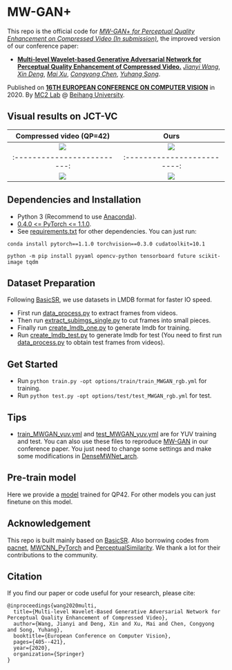 # MW-GAN+
This repo is the official code for [*MW-GAN+ for Perceptual Quality Enhancement on Compressed Video (In submission)*](), the improved version of our conference paper:

* [**Multi-level Wavelet-based Generative Adversarial Network for Perceptual Quality Enhancement of Compressed Video.**](https://link.springer.com/chapter/10.1007/978-3-030-58568-6_24)
[*Jianyi Wang*](http://buaamc2.net/html/Members/jianyiwang.html),
[*Xin Deng*](http://www.commsp.ee.ic.ac.uk/~xindeng/),
[*Mai Xu*](http://shi.buaa.edu.cn/MaiXu/zh_CN/index.htm),
[*Congyong Chen*](),
[*Yuhang Song*](http://www.cs.ox.ac.uk/people/yuhang.song/).

Published on [**16TH EUROPEAN CONFERENCE ON COMPUTER VISION**](https://eccv2020.eu/) in 2020.
By [MC2 Lab](http://buaamc2.net/) @ [Beihang University](http://ev.buaa.edu.cn/).

## Visual results on JCT-VC

Compressed video (QP=42)      |  Ours
:-------------------------:|:-------------------------:
![](https://github.com/IceClear/MW-GAN/blob/master/figure/basketball-lq.gif)  |  ![](https://github.com/IceClear/MW-GAN/blob/master/figure/basketball-our.gif)
:-------------------------:|:-------------------------:
![](https://github.com/IceClear/MW-GAN/blob/master/figure/racehorse-lq.gif)  |  ![](https://github.com/IceClear/MW-GAN/blob/master/figure/racehorse-our.gif)

## Dependencies and Installation
- Python 3 (Recommend to use [Anaconda](https://www.anaconda.com/download/#linux)).
- [0.4.0 <= PyTorch <= 1.1.0](https://pytorch.org/).
- See [requirements.txt](https://github.com/IceClear/MW-GAN/blob/master/metrics/requirements.txt) for other dependencies. You can just run: 

`conda install pytorch==1.1.0 torchvision==0.3.0 cudatoolkit=10.1`

`python -m pip install pyyaml opencv-python tensorboard future scikit-image tqdm`

## Dataset Preparation
Following [BasicSR](https://github.com/xinntao/BasicSR), we use datasets in LMDB format for faster IO speed.
- First run [data_process.py](https://github.com/IceClear/MW-GAN/blob/master/codes/data/data_process.py) to extract frames from videos.
- Then run [extract_subimgs_single.py](https://github.com/IceClear/MW-GAN/blob/master/codes/scripts/extract_subimgs_single.py) to cut frames into small pieces.
- Finally run [create_lmdb_one.py](https://github.com/IceClear/MW-GAN/blob/master/codes/scripts/create_lmdb_one.py) to generate lmdb for training.
- Run [create_lmdb_test.py](https://github.com/IceClear/MW-GAN/blob/master/codes/scripts/create_lmdb_test.py) to generate lmdb for test (You need to first run [data_process.py](https://github.com/IceClear/MW-GAN/blob/master/codes/data/data_process.py) to obtain test frames from videos).

## Get Started
- Run `python train.py -opt options/train/train_MWGAN_rgb.yml` for training.
- Run `python test.py -opt options/test/test_MWGAN_rgb.yml` for test.

## Tips
- [train_MWGAN_yuv.yml](https://github.com/IceClear/MW-GAN/blob/master/codes/options/train/train_MWGAN_yuv.yml) and [test_MWGAN_yuv.yml](https://github.com/IceClear/MW-GAN/blob/master/codes/options/test/test_MWGAN_yuv.yml) are for YUV training and test. You can also use these files to reproduce [MW-GAN](https://link.springer.com/chapter/10.1007/978-3-030-58568-6_24) in our conference paper. You just need to change some settings and make some modifications in [DenseMWNet_arch](https://github.com/IceClear/MW-GAN/blob/master/codes/models/modules/DenseMWNet_arch.py).

## Pre-train model
Here we provide a [model](https://drive.google.com/file/d/1F2NxoH3ynYWdbvQBopy5K5M8hrlYkJBC/view?usp=sharing) trained for QP42. For other models you can just finetune on this model.

## Acknowledgement
This repo is built mainly based on [BasicSR](https://github.com/xinntao/BasicSR). Also borrowing codes from [pacnet](https://github.com/NVlabs/pacnet), [MWCNN_PyTorch](https://github.com/lpj0/MWCNN_PyTorch) and [PerceptualSimilarity](https://github.com/richzhang/PerceptualSimilarity). We thank a lot for their contributions to the community.

## Citation
If you find our paper or code useful for your research, please cite:
```
@inproceedings{wang2020multi,
  title={Multi-level Wavelet-Based Generative Adversarial Network for Perceptual Quality Enhancement of Compressed Video},
  author={Wang, Jianyi and Deng, Xin and Xu, Mai and Chen, Congyong and Song, Yuhang},
  booktitle={European Conference on Computer Vision},
  pages={405--421},
  year={2020},
  organization={Springer}
}
```
